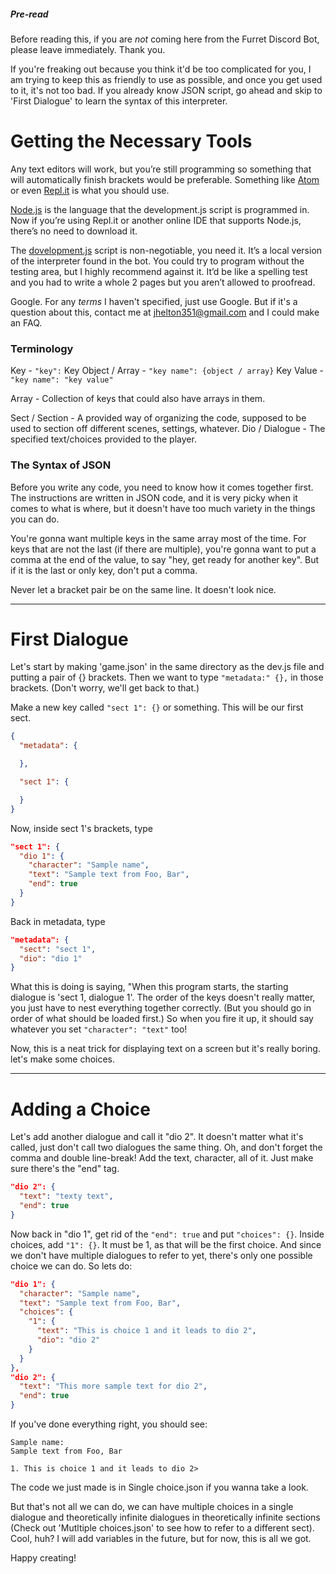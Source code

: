 ##### Pre-read

Before reading this, if you are *not* coming here from the Furret Discord Bot, please leave immediately. Thank you.

If you're freaking out because you think it'd be too complicated for you, I am trying to keep this as friendly to use as possible, and once you get used to it, it's not too bad. If you already know JSON script, go ahead and skip to 'First Dialogue' to learn the syntax of this interpreter.

# Getting the Necessary Tools

Any text editors will work, but you’re still programming so something that will automatically finish brackets would be preferable. Something like [Atom](https://atom.io) or even [Repl.it](https://repl.it) is what you should use.

[Node.js](https://nodejs.org) is the language that the development.js script is programmed in. Now if you’re using Repl.it or another online IDE that supports Node.js, there’s no need to download it.

The [dovelopment.js](https://fcs--jamesahelton.repl.co/dovelopment.js) script is non-negotiable, you need it. It’s a local version of the interpreter found in the bot. You could try to program without the testing area, but I highly recommend against it. It’d be like a spelling test and you had to write a whole 2 pages but you aren’t allowed to proofread.

Google. For any *terms* I haven't specified, just use Google. But if it's a question about this, contact me at jhelton351@gmail.com and I could make an FAQ.

### Terminology

Key - `"key":`
Key Object / Array - `"key name": {object / array}`
Key Value - `"key name": "key value"`

Array - Collection of keys that could also have arrays in them.

Sect / Section - A provided way of organizing the code, supposed to be used to section off different scenes, settings, whatever.
Dio / Dialogue - The specified text/choices provided to the player.

### The Syntax of JSON

Before you write any code, you need to know how it comes together first. The instructions are written in JSON code, and it is very picky when it comes to what is where, but it doesn't have too much variety in the things you can do.

You're gonna want multiple keys in the same array most of the time.
For keys that are not the last (if there are multiple), you're gonna want to put a comma at the end of the value, to say "hey, get ready for another key".
But if it is the last or only key, don't put a comma.

Never let a bracket pair be on the same line. It doesn't look nice.

---

# First Dialogue

Let's start by making 'game.json' in the same directory as the dev.js file and putting a pair of {} brackets. Then we want to type `"metadata:" {},` in those brackets. (Don't worry, we'll get back to that.)

Make a new key called `"sect 1": {}` or something. This will be our first sect.

```json
{
  "metadata": {

  },

  "sect 1": {

  }
}
```

Now, inside sect 1's brackets, type 

```json
"sect 1": {
  "dio 1": {
    "character": "Sample name",
    "text": "Sample text from Foo, Bar",
    "end": true
  }
}
```

Back in metadata, type

```json
"metadata": {
  "sect": "sect 1",
  "dio": "dio 1"
}
```

What this is doing is saying, "When this program starts, the starting dialogue is 'sect 1, dialogue 1'. The order of the keys doesn't really matter, you just have to nest everything together correctly. (But you should go in order of what should be loaded first.) So when you fire it up, it should say whatever you set `"character": "text"` too!

Now, this is a neat trick for displaying text on a screen but it's really boring. let's make some choices.

---

# Adding a Choice

Let's add another dialogue and call it "dio 2". It doesn't matter what it's called, just don't call two dialogues the same thing. Oh, and don't forget the comma and double line-break!
Add the text, character, all of it. Just make sure there's the "end" tag.

```json
"dio 2": {
  "text": "texty text",
  "end": true
}
```

Now back in "dio 1", get rid of the `"end": true` and put `"choices": {}`. Inside choices, add `"1": {}`. It must be 1, as that will be the first choice. And since we don't have multiple dialogues to refer to yet, there's only one possible choice we can do.
So lets do:

```json
"dio 1": {
  "character": "Sample name",
  "text": "Sample text from Foo, Bar",
  "choices": {
    "1": {
      "text": "This is choice 1 and it leads to dio 2",
      "dio": "dio 2"
    }
  }
},
"dio 2": {
  "text": "This more sample text for dio 2",
  "end": true
}
```

If you've done everything right, you should see:

```
Sample name:
Sample text from Foo, Bar

1. This is choice 1 and it leads to dio 2>
```

The code we just made is in Single choice.json if you wanna take a look.

But that's not all we can do, we can have multiple choices in a single dialogue and theoretically infinite dialogues in theoretically infinite sections (Check out 'Mutltiple choices.json' to see how to refer to a different sect). Cool, huh? I will add variables in the future, but for now, this is all we got.

Happy creating!

